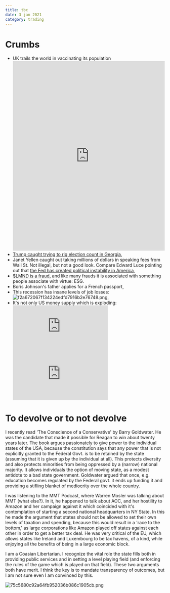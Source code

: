 ```yaml
---
title: tbc
date: 3 jan 2021
category: trading
---
```


# Crumbs

- UK trails the world in vaccinating its population<iframe src="https://ourworldindata.org/grapher/cumulative-covid-vaccinations?tab=chart&stackMode=absolute&time=earliest..latest&region=World" loading="lazy" style="width: 100%; height: 600px; border: 0px none;"></iframe>
- [Trump caught trying to rig election count in Georgia](https://twitter.com/keithedwards/status/1345796238722129923),
- Janet Yellen caught out taking millions of dollars in speaking fees from Wall St. Not illegal, but not a good look. Compare Edward Luce pointing out that [the Fed has created political instability in America](https://www.ft.com/content/bcb8d4d9-ca6d-45b7-aafc-9e9ecf672a5b),
- [$LMND is a fraud](https://friendlybearresearch.com/2020/12/31/how-lemonade-hijacked-the-esg-movement-to-pull-off-the-1-stock-promotion-of-2020/), and like many frauds it is associated with something people associate with virtue: ESG. 
- Boris Johnson's father applies for a French passport,
- This recession has insane levels of job losses: 
![f2a672067f134224edfd7916b2e76748.png]({attach}f2a672067f134224edfd7916b2e76748.png),
- It's not only US money supply which is exploding: <div class="embed-container"><iframe src="https://fred.stlouisfed.org/graph/graph-landing.php?g=zqFg&width=670&height=475" scrolling="no" frameborder="0" style="overflow:hidden;" allowTransparency="true" loading="lazy"></iframe></div><script src="https://fred.stlouisfed.org/graph/js/embed.js" type="text/javascript"></script><div class="embed-container"><iframe src="https://fred.stlouisfed.org/graph/graph-landing.php?g=zqFg&width=670&height=475" scrolling="no" frameborder="0" style="overflow:hidden;" allowTransparency="true" loading="lazy"></iframe></div><script src="https://fred.stlouisfed.org/graph/js/embed.js" type="text/javascript"></script>

# To devolve or to not devolve

I recently read 'The Conscience of a Conservative' by Barry Goldwater. He was the candidate that made it possible for Reagan to win about twenty years later. The book argues passionately to give power to the individual states of the USA, because the constitution says that any power that is not explicitly granted to the Federal Govt. is to be retained by the state (assuming that it is given up by the individual at all). This protects diversity and also protects minorities from being oppressed by a (narrow) national majority. It allows individuals the option of moving state, as a modest antidote to a bad state government. Goldwater argued that once, e.g. education becomes regulated by the Federal govt. it ends up funding it and providing a stifling blanket of mediocrity over the whole country. 

I was listening to the MMT Podcast, where Warren Mosler was talking about MMT (what else?). In it, he happened to talk about AOC, and her hostility to Amazon and her campaign against it which coincided with it's contemplation of starting a second national headquarters in NY State. In this he made the argument that states should not be allowed to set their own levels of taxation and spending, because this would result in a 'race to the bottom,' as large corporations like Amazon played off states against each other in order to get a better tax deal. He was very critical of the EU, which allows states like Ireland and Luxembourg to be tax havens, of a kind, while enjoying all the benefits of being in a large economic block.

I am a Coasian Libertarian. I recognize the vital role the state fills both in providing public services and in setting a level playing field (and enforcing the rules of the game which is played on that field). These two arguments both have merit. 
I think the key is to mandate transparency of outcomes, but I am not sure even I am convinced by this.

![75c5680c92a64fb952036b086c1905cb.png]({attach}75c5680c92a64fb952036b086c1905cb.png)
